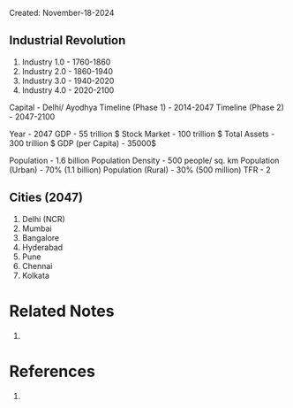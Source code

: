 Created: November-18-2024

## Industrial Revolution

1. Industry 1.0 - 1760-1860
2. Industry 2.0 - 1860-1940
3. Industry 3.0 - 1940-2020
4. Industry 4.0 - 2020-2100

Capital - Delhi/ Ayodhya
Timeline (Phase 1) - 2014-2047
Timeline (Phase 2) - 2047-2100

Year - 2047
GDP - 55 trillion $
Stock Market - 100 trillion $
Total Assets - 300 trillion $
GDP (per Capita) - 35000$

Population - 1.6 billion
Population Density - 500 people/ sq. km
Population (Urban) - 70% (1.1 billion)
Population (Rural) - 30% (500 million)
TFR - 2

## Cities (2047)

1. Delhi (NCR)
2. Mumbai
3. Bangalore
4. Hyderabad
5. Pune
6. Chennai
7. Kolkata

# Related Notes

1. 
# References

1. 